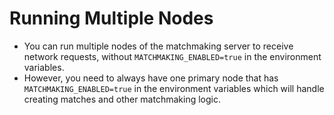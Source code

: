 # Running Multiple Nodes

- You can run multiple nodes of the matchmaking server to receive network requests, without `MATCHMAKING_ENABLED=true` in the environment variables.
- However, you need to always have one primary node that has `MATCHMAKING_ENABLED=true` in the environment variables which will handle creating matches and other matchmaking logic.
